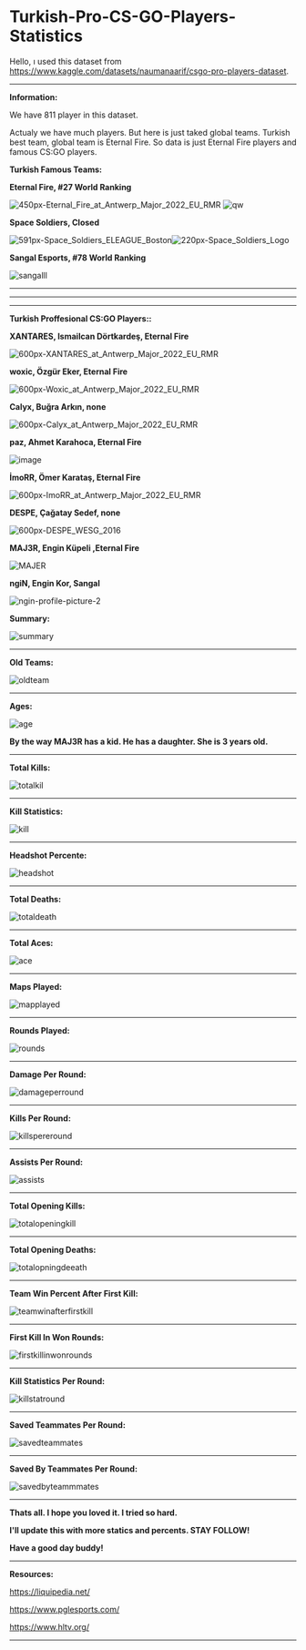 # Turkish-Pro-CS-GO-Players-Statistics
Hello, ı used this dataset from https://www.kaggle.com/datasets/naumanaarif/csgo-pro-players-dataset.

--------------------------------------------------------------------------------------------------------------------------------------------------------------------

**Information:**

We have 811 player in this dataset. 

Actualy we have much players. But here is just taked global teams. Turkish best team, global team is Eternal Fire. So data is just Eternal Fire players and famous CS:GO players.

**Turkish Famous Teams:**

**Eternal Fire, #27 World Ranking**

![450px-Eternal_Fire_at_Antwerp_Major_2022_EU_RMR](https://user-images.githubusercontent.com/83331577/184474859-fac10c49-6e2d-402d-a2b9-a2b4024ec456.jpg)
![qw](https://user-images.githubusercontent.com/83331577/184373487-fb1a2777-38d8-4bc5-a01d-168318b58f74.PNG) 


**Space Soldiers, Closed**


![591px-Space_Soldiers_ELEAGUE_Boston](https://user-images.githubusercontent.com/83331577/184474825-e2dca063-3bc5-454d-9592-b39ccc8379f1.jpg)![220px-Space_Soldiers_Logo](https://user-images.githubusercontent.com/83331577/184474943-03be29d2-6283-4965-987a-feb949d57a48.jpg)

**Sangal Esports, #78 World Ranking**

![sangalll](https://user-images.githubusercontent.com/83331577/184475243-8b6676f1-39c7-4d35-88d1-7547b4e3b72c.PNG)

---------------------------------------------------------------------------------------------------------------------------------------------------------------------
---------------------------------------------------------------------------------------------------------------------------------------------------------------------
---------------------------------------------------------------------------------------------------------------------------------------------------------------------

**Turkish Proffesional CS:GO Players::**

**XANTARES,	 Ismailcan Dörtkardeş, Eternal Fire**

![600px-XANTARES_at_Antwerp_Major_2022_EU_RMR](https://user-images.githubusercontent.com/83331577/184378893-3cffc781-c42e-4885-94e4-6ce01c2286ea.jpg)

**woxic,     Özgür Eker,  Eternal Fire**

![600px-Woxic_at_Antwerp_Major_2022_EU_RMR](https://user-images.githubusercontent.com/83331577/184378655-729b88ec-d148-494f-9ee6-d61ae305005e.jpg)


**Calyx,	   Buğra Arkın,  none**   

![600px-Calyx_at_Antwerp_Major_2022_EU_RMR](https://user-images.githubusercontent.com/83331577/184379131-20ea1015-7939-424e-b445-d0df2dc0a8cb.jpg)

**paz,	     Ahmet Karahoca, Eternal Fire**

![image](https://user-images.githubusercontent.com/83331577/184379632-6aa19ecc-73ec-4839-8507-e2b10355c9be.png)


**İmoRR,	   Ömer Karataş, Eternal Fire**

![600px-ImoRR_at_Antwerp_Major_2022_EU_RMR](https://user-images.githubusercontent.com/83331577/184379899-7ee0cc12-a373-4a85-a4c0-80fd396e9954.jpg)

**DESPE,	   Çağatay Sedef,  none**

![600px-DESPE_WESG_2016](https://user-images.githubusercontent.com/83331577/184380051-0c7d4659-fb50-4741-9f8f-eb99670e491d.jpg)

**MAJ3R,	   Engin Küpeli ,Eternal Fire**

![MAJER](https://user-images.githubusercontent.com/83331577/184380383-fa7e42b2-9986-4dfc-97f7-5e009d563450.PNG)

**ngiN,      Engin Kor,  Sangal**

![ngin-profile-picture-2](https://user-images.githubusercontent.com/83331577/184380455-5a832f5b-566b-4ddc-aa98-604e4d899791.jpg)

**Summary:**

![summary](https://user-images.githubusercontent.com/83331577/184387665-3e61fc3f-fb72-4347-8600-6f6204365132.PNG)

---------------------------------------------------------------------------------------------------------------------------------------------------------------------

**Old Teams:**

![oldteam](https://user-images.githubusercontent.com/83331577/184387457-205bc560-0857-403f-9fde-1d6c83b06652.PNG)

---------------------------------------------------------------------------------------------------------------------------------------------------------------------

**Ages:**

![age](https://user-images.githubusercontent.com/83331577/184385316-e8dde036-ded8-4526-acfd-d0640703ace9.PNG)

**By the way MAJ3R has a kid. He has a daughter. She is 3 years old.**

---------------------------------------------------------------------------------------------------------------------------------------------------------------------

**Total Kills:**


![totalkil](https://user-images.githubusercontent.com/83331577/184385295-6fa9b802-4880-427f-927d-33fa4a3e3678.PNG)


---------------------------------------------------------------------------------------------------------------------------------------------------------------------

**Kill Statistics:**

![kill](https://user-images.githubusercontent.com/83331577/184385974-bb95228e-2be2-4fa3-9668-b14a12c72011.PNG)

---------------------------------------------------------------------------------------------------------------------------------------------------------------------

**Headshot Percente:**

![headshot](https://user-images.githubusercontent.com/83331577/184386682-e5784e09-8fb5-437e-91bb-8abeaa16cef9.PNG)

---------------------------------------------------------------------------------------------------------------------------------------------------------------------

**Total Deaths:**

![totaldeath](https://user-images.githubusercontent.com/83331577/184386313-64c66954-9918-492e-bc04-66142441c211.PNG)

---------------------------------------------------------------------------------------------------------------------------------------------------------------------

**Total Aces:**

![ace](https://user-images.githubusercontent.com/83331577/184384951-51b2fbd0-5a35-42b1-9ea7-c439b69753db.PNG)

-----------------------------------------------------------------------------------------------------------------------------------------------------------------

**Maps Played:**

![mapplayed](https://user-images.githubusercontent.com/83331577/184473167-f5a04470-ddd0-4455-937a-890d5e98aaeb.PNG)

---------------------------------------------------------------------------------------------------------------------------------------------------------------------

**Rounds Played:**

![rounds](https://user-images.githubusercontent.com/83331577/184473251-5f8f769e-8bae-4ea5-a0b2-3ec76d81f3d8.PNG)

---------------------------------------------------------------------------------------------------------------------------------------------------------------------

**Damage Per Round:**

![damageperround](https://user-images.githubusercontent.com/83331577/184473321-d770b2bf-aed4-4fbb-8f18-2bde4335b0cf.PNG)

---------------------------------------------------------------------------------------------------------------------------------------------------------------------

**Kills Per Round:**

![killspereround](https://user-images.githubusercontent.com/83331577/184473378-33854f22-a4ab-437c-a04d-19f2079ed9bd.PNG)

---------------------------------------------------------------------------------------------------------------------------------------------------------------------

**Assists Per Round:**

![assists](https://user-images.githubusercontent.com/83331577/184473435-a2de8c81-1e53-4aa9-acbd-92d6581c0007.PNG)

---------------------------------------------------------------------------------------------------------------------------------------------------------------------

**Total Opening Kills:**

![totalopeningkill](https://user-images.githubusercontent.com/83331577/184473504-204fbd4d-ec60-4f1e-9d05-46e268e1087c.PNG)

---------------------------------------------------------------------------------------------------------------------------------------------------------------------

**Total Opening Deaths:**

![totalopningdeeath](https://user-images.githubusercontent.com/83331577/184473535-129af653-eb83-4f82-a9cb-c1c8b736f0b8.PNG)

---------------------------------------------------------------------------------------------------------------------------------------------------------------------

**Team Win Percent After First Kill:**

![teamwinafterfirstkill](https://user-images.githubusercontent.com/83331577/184473713-a9b715e3-a736-4b57-860a-1f88f1a400c0.PNG)

---------------------------------------------------------------------------------------------------------------------------------------------------------------------

**First Kill In Won Rounds:**

![firstkillinwonrounds](https://user-images.githubusercontent.com/83331577/184473772-ded2d276-4227-40dd-9c16-87fd33b3d67b.PNG)

---------------------------------------------------------------------------------------------------------------------------------------------------------------------

**Kill Statistics Per Round:**

![killstatround](https://user-images.githubusercontent.com/83331577/184474096-e7c2ffcd-9243-4c38-95ce-d65f0bba871b.PNG)

---------------------------------------------------------------------------------------------------------------------------------------------------------------------

**Saved Teammates Per Round:**

![savedteammates](https://user-images.githubusercontent.com/83331577/184474110-ea9386f5-1939-49d0-8451-be4ed96a6fe9.PNG)

---------------------------------------------------------------------------------------------------------------------------------------------------------------------

**Saved By Teammates Per Round:**

![savedbyteammmates](https://user-images.githubusercontent.com/83331577/184474147-af356bad-105c-4766-b00e-d89f6b3c7744.PNG)

---------------------------------------------------------------------------------------------------------------------------------------------------------------------

**Thats all. I hope you loved it. I tried so hard.**

**I'll update this with more statics and percents. STAY FOLLOW!**

**Have a good day buddy!**



---------------------------------------------------------------------------------------------------------------------------------------------------------------------

**Resources:**

https://liquipedia.net/

https://www.pglesports.com/

https://www.hltv.org/

---------------------------------------------------------------------------------------------------------------------------------------------------------------------
